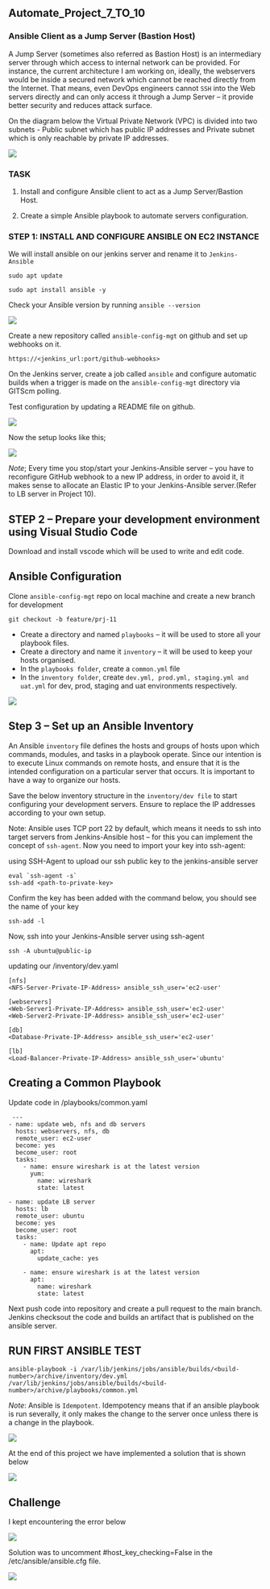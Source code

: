 ## Automate_Project_7_TO_10

### Ansible Client as a Jump Server (Bastion Host)

A Jump Server (sometimes also referred as Bastion Host) is an intermediary server through which access to internal network can be provided. For instance, the current architecture I am working on, ideally, the webservers would be inside a secured network which cannot be reached directly from the Internet. That means, even DevOps engineers cannot `SSH` into the Web servers directly and can only access it through a Jump Server – it provide better security and reduces attack surface.

On the diagram below the Virtual Private Network (VPC) is divided into two subnets - Public subnet which has public IP addresses and Private subnet which is only reachable by private IP addresses.

![](./img/1.VPC_Arch.png)

### TASK

1. Install and configure Ansible client to act as a Jump Server/Bastion Host.

2. Create a simple Ansible playbook to automate servers configuration.

### STEP 1: INSTALL AND CONFIGURE ANSIBLE ON EC2 INSTANCE
We will install ansible on our jenkins server and rename it to `Jenkins-Ansible`

```
sudo apt update

sudo apt install ansible -y
```

Check your Ansible version by running `ansible --version`

![](./img/2.ansible_version.png)

Create a new repository called `ansible-config-mgt` on github and set up webhooks on it.

`https://<jenkins_url:port/github-webhooks>`

On the Jenkins server, create a job called `ansible` and configure automatic builds when a trigger is made on the `ansible-config-mgt` directory via GITScm polling.

Test configuration by updating a README file on github.

![](./img/3.build_success.png)

Now the setup looks like this;

![](./img/4.ansible_Architecture.png)

*Note*; Every time you stop/start your Jenkins-Ansible server – you have to reconfigure GitHub webhook to a new IP address, in order to avoid it, it makes sense to allocate an Elastic IP to your Jenkins-Ansible server.(Refer to LB server in Project 10).

## STEP 2 – Prepare your development environment using Visual Studio Code

Download and install vscode which will be used to write and edit code.

## Ansible Configuration

Clone `ansible-config-mgt` repo on local machine and create a new branch for development 
```
git checkout -b feature/prj-11
```

- Create a directory and named `playbooks` – it will be used to store all your playbook files.
- Create a directory and name it `inventory` – it will be used to keep your hosts organised.
- In the `playbooks folder`, create a `common.yml` file
- In the `inventory folder`, create `dev.yml, prod.yml, staging.yml and uat.yml` for dev, prod, staging and uat environments respectively.

![](./img/4.a.directories.jpg)

## Step 3 – Set up an Ansible Inventory

An Ansible `inventory` file defines the hosts and groups of hosts upon which commands, modules, and tasks in a playbook operate. Since our intention is to execute Linux commands on remote hosts, and ensure that it is the intended configuration on a particular server that occurs. It is important to have a way to organize our hosts.

Save the below inventory structure in the `inventory/dev file` to start configuring your development servers. Ensure to replace the IP addresses according to your own setup.

Note: Ansible uses TCP port 22 by default, which means it needs to ssh into target servers from Jenkins-Ansible host – for this you can implement the concept of `ssh-agent`. Now you need to import your key into ssh-agent:

using SSH-Agent to upload our ssh public key to the jenkins-ansible server

```
eval `ssh-agent -s`
ssh-add <path-to-private-key>
```
Confirm the key has been added with the command below, you should see the name of your key
```
ssh-add -l
```
Now, ssh into your Jenkins-Ansible server using ssh-agent
```
ssh -A ubuntu@public-ip
```

updating our /inventory/dev.yaml
```
[nfs]
<NFS-Server-Private-IP-Address> ansible_ssh_user='ec2-user'

[webservers]
<Web-Server1-Private-IP-Address> ansible_ssh_user='ec2-user'
<Web-Server2-Private-IP-Address> ansible_ssh_user='ec2-user'

[db]
<Database-Private-IP-Address> ansible_ssh_user='ec2-user' 

[lb]
<Load-Balancer-Private-IP-Address> ansible_ssh_user='ubuntu'
```

## Creating a Common Playbook

Update code in /playbooks/common.yaml
```
 ---
- name: update web, nfs and db servers
  hosts: webservers, nfs, db
  remote_user: ec2-user
  become: yes
  become_user: root
  tasks:
    - name: ensure wireshark is at the latest version
      yum:
        name: wireshark
        state: latest

- name: update LB server
  hosts: lb
  remote_user: ubuntu
  become: yes
  become_user: root
  tasks:
    - name: Update apt repo
      apt: 
        update_cache: yes

    - name: ensure wireshark is at the latest version
      apt:
        name: wireshark
        state: latest
```

Next push code into repository and create a pull request to the main branch. Jenkins checksout the code and builds an artifact that is published on the ansible server.

## RUN FIRST ANSIBLE TEST

`ansible-playbook -i /var/lib/jenkins/jobs/ansible/builds/<build-number>/archive/inventory/dev.yml /var/lib/jenkins/jobs/ansible/builds/<build-number>/archive/playbooks/common.yml`

*Note*: Ansible is `Idempotent`. Idempotency means that if an ansible playbook is run severally, it only makes the change to the server once unless there is a change in the playbook.

![](./img/9.ansible_success.png)

At the end of this project we have implemented a solution that is shown below

![](./img/8.final_architecture.png)

## Challenge

I kept encountering the error below

![](./img/6.ansible_error.png)

Solution was to uncomment #host_key_checking=False in the /etc/ansible/ansible.cfg file.

![](./img/7.key_host.png)